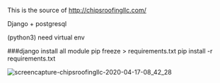 This is the source of http://chipsroofingllc.com/

Django + postgresql

(python3)
need virtual env

###django install all module
pip freeze > requirements.txt
pip install -r requirements.txt

![screencapture-chipsroofingllc-2020-04-17-08_42_28](https://user-images.githubusercontent.com/47001971/79570465-7cbe2d80-8087-11ea-98a9-eb3a2da10532.png)
 
  
 
 
 
